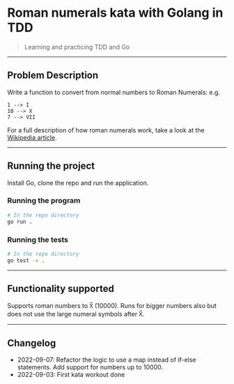 # Roman numerals kata with Golang in TDD
> Learning and practicing TDD and Go

---
## Problem Description
Write a function to convert from normal numbers to Roman Numerals: e.g.

``` 
1 --> I
10 --> X
7 --> VII
```

For a full description of how roman numerals work, take a look at the [Wikipedia article](https://en.wikipedia.org/wiki/Roman_numerals).

---

## Running the project

Install Go, clone the repo and run the application.
### Running the program

```bash
# In the repo directory
go run .
```

### Running the tests


```bash
# In the repo directory
go test -v .
```
---
## Functionality supported

Supports roman numbers to X̅ (10000). Runs for bigger numbers also but does not use the large numeral symbols after X̅.

---
## Changelog

- 2022-09-07: Refactor the logic to use a map instead of if-else statements. Add support for numbers up to 10000.
- 2022-09-03: First kata workout done
